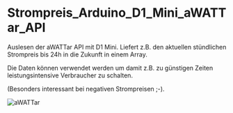# Strompreis_Arduino_D1_Mini_aWATTar_API
Auslesen der aWATTar API mit D1 Mini.
Liefert z.B. den aktuellen stündlichen Strompreis bis 24h in die Zukunft in einem Array.

Die Daten können verwendet werden um damit z.B. zu günstigen Zeiten leistungsintensive Verbraucher zu schalten.

(Besonders interessant bei negativen Strompreisen ;-).

![aWATTar](https://github.com/duese1981/Strompreis_Arduino_D1_Mini_aWATTar_API/assets/142802395/6b047058-fc72-4e90-9e70-f4e403afb578)

